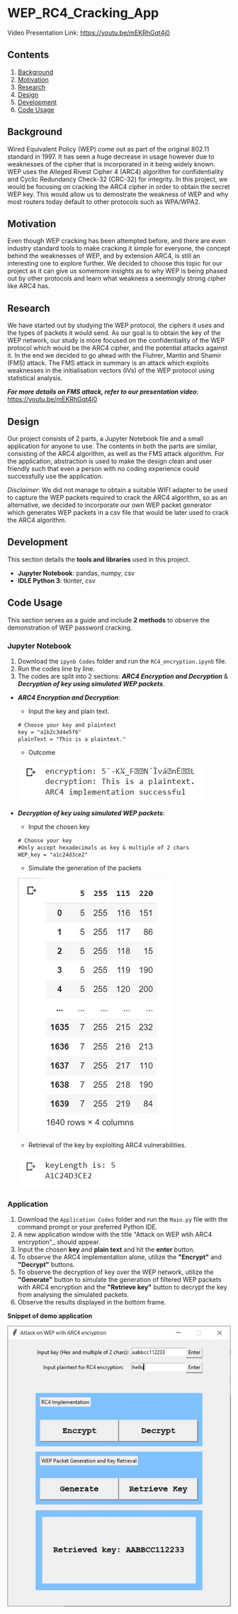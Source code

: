 # WEP_RC4_Cracking_App

Video Presentation Link: https://youtu.be/mEKRhGqt4j0

## Contents
1. [Background](#background)
2. [Motivation](#motivation)
3. [Research](#research)
4. [Design](#design)
5. [Development](#development)
6. [Code Usage](#code-usage)

## Background
Wired Equivalent Policy (WEP) come out as part of the original 802.11 standard in 1997. It has seen a huge decrease in usage however due to weaknesses of the cipher that is incorporated in it being widely known. WEP uses the Alleged Rivest Cipher 4 (ARC4) algorithm for confidentiality and Cyclic Redundancy Check-32 (CRC-32) for integrity. In this project, we would be focusing on cracking the ARC4 cipher in order to obtain the secret WEP key. This would allow us to demostrate the weakness of WEP and why most routers today default to other protocols such as WPA/WPA2.


## Motivation
Even though WEP cracking has been attempted before, and there are even industry standard tools to make cracking it simple for everyone, the concept behind the weaknesses of WEP, and by extension ARC4, is still an interesting one to explore further. We decided to choose this topic for our project as it can give us somemore insights as to why WEP is being phased out by other protocols and learn what weakness a seemingly strong cipher like ARC4 has. 


## Research
We have started out by studying the WEP protocol, the ciphers it uses and the types of packets it would send. As our goal is to obtain the key of the WEP network, our study is more focused on the confidentiality of the WEP protocol which would be the ARC4 cipher, and the potential attacks against it. In the end we decided to go ahead with the Fluhrer, Mantin and Shamir (FMS) attack. The FMS attack in summary is an attack which exploits weaknesses in the initialisation vectors (IVs) of the WEP protocol using statistical analysis.

***For more details on FMS attack, refer to our presentation video***: https://youtu.be/mEKRhGqt4j0


## Design
Our project consists of 2 parts, a Jupyter Notebook file and a small application for anyone to use. The contents in both the parts are similar, consisting of the ARC4 algorithm, as well as the FMS attack algorithm. For the application, abstraction is used to make the design clean and user friendly such that even a person with no coding experience could successfully use the application. 

*Disclaimer*: We did not manage to obtain a suitable WIFI adapter to be used to capture the WEP packets required to crack the ARC4 algorithm, so as an alternative, we decided to incorporate our own WEP packet generator which generates WEP packets in a csv file that would be later used to crack the ARC4 algorithm.


## Development
This section details the **tools and libraries** used in this project.

- **Jupyter Notebook**: pandas, numpy, csv
- **IDLE Python 3**: tkinter, csv


## Code Usage
This section serves as a guide and include **2 methods** to observe the demonstration of WEP password cracking.

### Jupyter Notebook
1. Download the ```ipynb Codes``` folder and run the ```RC4_encryption.ipynb``` file.
2. Run the codes line by line.
3. The codes are split into 2 sections: ***ARC4 Encryption and Decryption*** & ***Decryption of key using simulated WEP packets***.
  - ***ARC4 Encryption and Decryption***: 
    - Input the key and plain text.
    ```
    # Choose your key and plaintext
    key = "a1b2c3d4e5f6"
    plainText = "This is a plaintext."
    ```
    
    - Outcome
    
    ![ARC4 implementation image](/rc4_implementation_output.JPG)

  - ***Decryption of key using simulated WEP packets***: 
    - Input the chosen key
    ```
    # Choose your key
    #Only accept hexadecimals as key & multiple of 2 chars
    WEP_key = "a1c24d3ce2"
    ```
    
    - Simulate the generation of the packets
   
    ![Generated packets image](/generated_packets.JPG)
    
    - Retrieval of the key by exploiting ARC4 vulnerabilities.

    ![Retrieve key out](/retrieve_key_output.JPG)

### Application
1. Download the ```Application Codes``` folder and run the ```Main.py``` file with the command prompt or your preferred Python IDE.
2. A new application window with the title "Attack on WEP wtih ARC4 encryption"_ should appear.
3. Input the chosen **key** and **plain text** and hit the **enter** button.
4. To observe the ARC4 implementation alone, utilize the **"Encrypt"** and **"Decrypt"** buttons.
5. To observe the decryption of key over the WEP network, utilize the **"Generate"** button to simulate the generation of filtered WEP packets with ARC4 encryption and the **"Retrieve key"** button to decrypt the key from analysing the simulated packets.
6. Observe the results displayed in the bottom frame.

**Snippet of demo application**

![Demo application snippet](/demo_application.JPG)
